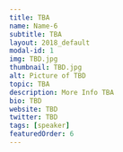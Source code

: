 ```yaml
---
title: TBA
name: Name-6
subtitle: TBA
layout: 2018_default
modal-id: 1
img: TBD.jpg
thumbnail: TBD.jpg
alt: Picture of TBD
topic: TBA
description: More Info TBA
bio: TBD
website: TBD
twitter: TBD
tags: [speaker]
featuredOrder: 6
---
```

